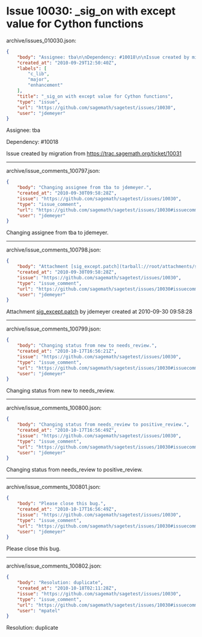 # Issue 10030: _sig_on with except value for Cython functions

archive/issues_010030.json:
```json
{
    "body": "Assignee: tba\n\nDependency: #10018\n\nIssue created by migration from https://trac.sagemath.org/ticket/10031\n\n",
    "created_at": "2010-09-29T12:50:40Z",
    "labels": [
        "c_lib",
        "major",
        "enhancement"
    ],
    "title": "_sig_on with except value for Cython functions",
    "type": "issue",
    "url": "https://github.com/sagemath/sagetest/issues/10030",
    "user": "jdemeyer"
}
```
Assignee: tba

Dependency: #10018

Issue created by migration from https://trac.sagemath.org/ticket/10031





---

archive/issue_comments_100797.json:
```json
{
    "body": "Changing assignee from tba to jdemeyer.",
    "created_at": "2010-09-30T09:58:28Z",
    "issue": "https://github.com/sagemath/sagetest/issues/10030",
    "type": "issue_comment",
    "url": "https://github.com/sagemath/sagetest/issues/10030#issuecomment-100797",
    "user": "jdemeyer"
}
```

Changing assignee from tba to jdemeyer.



---

archive/issue_comments_100798.json:
```json
{
    "body": "Attachment [sig_except.patch](tarball://root/attachments/some-uuid/ticket10031/sig_except.patch) by jdemeyer created at 2010-09-30 09:58:28",
    "created_at": "2010-09-30T09:58:28Z",
    "issue": "https://github.com/sagemath/sagetest/issues/10030",
    "type": "issue_comment",
    "url": "https://github.com/sagemath/sagetest/issues/10030#issuecomment-100798",
    "user": "jdemeyer"
}
```

Attachment [sig_except.patch](tarball://root/attachments/some-uuid/ticket10031/sig_except.patch) by jdemeyer created at 2010-09-30 09:58:28



---

archive/issue_comments_100799.json:
```json
{
    "body": "Changing status from new to needs_review.",
    "created_at": "2010-10-17T16:56:21Z",
    "issue": "https://github.com/sagemath/sagetest/issues/10030",
    "type": "issue_comment",
    "url": "https://github.com/sagemath/sagetest/issues/10030#issuecomment-100799",
    "user": "jdemeyer"
}
```

Changing status from new to needs_review.



---

archive/issue_comments_100800.json:
```json
{
    "body": "Changing status from needs_review to positive_review.",
    "created_at": "2010-10-17T16:56:49Z",
    "issue": "https://github.com/sagemath/sagetest/issues/10030",
    "type": "issue_comment",
    "url": "https://github.com/sagemath/sagetest/issues/10030#issuecomment-100800",
    "user": "jdemeyer"
}
```

Changing status from needs_review to positive_review.



---

archive/issue_comments_100801.json:
```json
{
    "body": "Please close this bug.",
    "created_at": "2010-10-17T16:56:49Z",
    "issue": "https://github.com/sagemath/sagetest/issues/10030",
    "type": "issue_comment",
    "url": "https://github.com/sagemath/sagetest/issues/10030#issuecomment-100801",
    "user": "jdemeyer"
}
```

Please close this bug.



---

archive/issue_comments_100802.json:
```json
{
    "body": "Resolution: duplicate",
    "created_at": "2010-10-18T02:11:28Z",
    "issue": "https://github.com/sagemath/sagetest/issues/10030",
    "type": "issue_comment",
    "url": "https://github.com/sagemath/sagetest/issues/10030#issuecomment-100802",
    "user": "mpatel"
}
```

Resolution: duplicate
